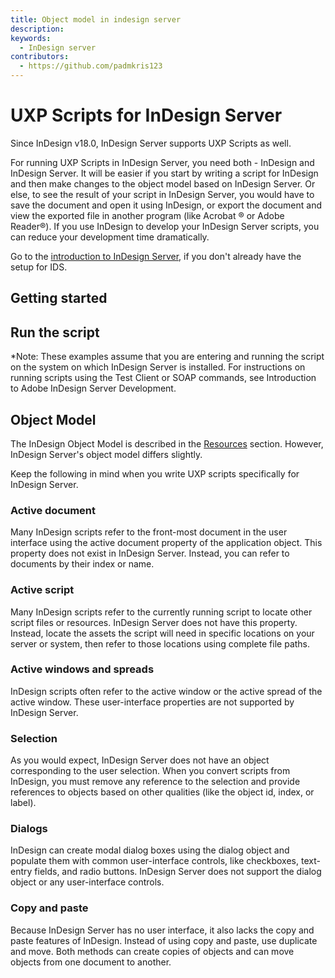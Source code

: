 ```yaml
---
title: Object model in indesign server
description: 
keywords:
  - InDesign server 
contributors:
  - https://github.com/padmkris123
---
```


# UXP Scripts for InDesign Server
Since InDesign v18.0, InDesign Server supports UXP Scripts as well.


For running UXP Scripts in InDesign Server, you need both - InDesign and InDesign Server. It will be easier if you start by writing a script for InDesign and then make changes to the object model based on InDesign Server. Or else,  to see the result of your script in InDesign Server, you would have to save the document and open it using InDesign, or export the document and view the exported file in another program (like Acrobat ® or Adobe Reader®). If you use InDesign to develop your InDesign Server scripts, you can reduce your development time dramatically.

Go to the [introduction to InDesign Server](../../../introduction/_tbd_applications/), if you don't already have the setup for IDS. 

## Getting started
## Run the script

*Note: These examples assume that you are entering and running the script on the system on which InDesign Server is installed. For instructions on running scripts using the Test Client or SOAP commands, see Introduction to Adobe InDesign Server Development.


## Object Model

<!-- TODO give code snippets and examples -->

The InDesign Object Model is described in the [Resources](../../../resources/fundamentals/object-model/) section. However, InDesign Server's object model differs slightly.

Keep the following in mind when you write UXP scripts specifically for InDesign Server.

###  Active document
Many InDesign scripts refer to the front-most document in the user interface using the active document property of the application object. This property does not exist in InDesign Server. Instead, you can refer to documents by their index or name.

### Active script
Many InDesign scripts refer to the currently running script to locate other script files or resources. InDesign Server does not have this property. Instead, locate the assets the script will need in specific locations on your server or system, then refer to those locations using complete file paths.

### Active windows and spreads
InDesign scripts often refer to the active window or the active spread of the active window. These user-interface properties are not supported by InDesign Server.

### Selection
As you would expect, InDesign Server does not have an object corresponding to the user selection. When you convert scripts from InDesign, you must remove any reference to the selection and provide references to objects based on other qualities (like the object id, index, or label).

### Dialogs
InDesign can create modal dialog boxes using the dialog object and populate them with common user-interface controls, like checkboxes, text-entry fields, and radio buttons. InDesign Server does not support the dialog object or any user-interface controls.

### Copy and paste
Because InDesign Server has no user interface, it also lacks the copy and paste features of InDesign. Instead of using copy and paste, use duplicate and move. Both methods can create copies of objects and can move objects from one document to another.         


